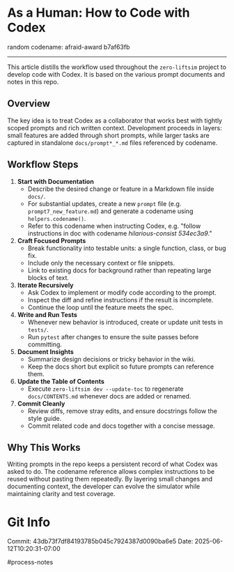 # As a Human: How to Code with Codex

random codename: afraid-award b7af63fb

***

This article distills the workflow used throughout the `zero-liftsim` project to develop code with Codex. It is based on the various prompt documents and notes in this repo.

## Overview

The key idea is to treat Codex as a collaborator that works best with tightly scoped prompts and rich written context. Development proceeds in layers: small features are added through short prompts, while larger tasks are captured in standalone `docs/prompt*_*.md` files referenced by codename.

## Workflow Steps

1. **Start with Documentation**  
   - Describe the desired change or feature in a Markdown file inside `docs/`.  
   - For substantial updates, create a new `prompt` file (e.g. `prompt7_new_feature.md`) and generate a codename using `helpers.codename()`.  
   - Refer to this codename when instructing Codex, e.g. "follow instructions in doc with codename *hilarious-consist 534ec3a9*."
2. **Craft Focused Prompts**  
   - Break functionality into testable units: a single function, class, or bug fix.  
   - Include only the necessary context or file snippets.  
   - Link to existing docs for background rather than repeating large blocks of text.
3. **Iterate Recursively**  
   - Ask Codex to implement or modify code according to the prompt.  
   - Inspect the diff and refine instructions if the result is incomplete.  
   - Continue the loop until the feature meets the spec.
4. **Write and Run Tests**  
   - Whenever new behavior is introduced, create or update unit tests in `tests/`.  
   - Run `pytest` after changes to ensure the suite passes before committing.
5. **Document Insights**  
   - Summarize design decisions or tricky behavior in the wiki.  
   - Keep the docs short but explicit so future prompts can reference them.
6. **Update the Table of Contents**  
   - Execute `zero-liftsim dev --update-toc` to regenerate `docs/CONTENTS.md` whenever docs are added or renamed.
7. **Commit Cleanly**  
   - Review diffs, remove stray edits, and ensure docstrings follow the style guide.  
   - Commit related code and docs together with a concise message.

## Why This Works

Writing prompts in the repo keeps a persistent record of what Codex was asked to do. The codename reference allows complex instructions to be reused without pasting them repeatedly. By layering small changes and documenting context, the developer can evolve the simulator while maintaining clarity and test coverage.
# Git Info
Commit: 43db73f7df84193785b045c7924387d0090ba6e5
Date: 2025-06-12T10:20:31-07:00

#process-notes